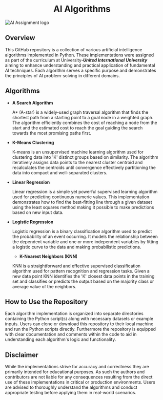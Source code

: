 <h1 align="center" id="title">AI Algorithms</h1>

![AI Assignment logo](https://github.com/millathossain115/AI-Assignment-UIU/assets/49544603/c11168b4-aed9-41d7-a2ba-7a654141596f)

<h2>Overview</h2>

<p id="description"> This GitHub repository is a collection of various artificial intelligence algorithms implemented in Python. These implementations were assigned as part of the curriculum at University-<b><i>United International University</i></b> aiming to enhance understanding and practical application of fundamental AI techniques. Each algorithm serves a specific purpose and demonstrates the principles of AI problem-solving in different domains.</p>

  
  
<h2>Algorithms</h2>



*   <b>A Search Algorithm</b>

    A\* (A-star) is a widely-used graph traversal algorithm that finds the shortest path from a starting point to a goal node in a weighted graph. The algorithm efficiently combines the cost of reaching a node from the start and the estimated cost to reach the goal guiding the search towards the most promising paths first.

*   <b>K-Means Clustering</b>

    K-means is an unsupervised machine learning algorithm used for clustering data into 'K' distinct groups based on similarity. The algorithm iteratively assigns data points to the nearest cluster centroid and recalculates the centroids until convergence effectively partitioning the data into compact and well-separated clusters.

*   <b>Linear Regression</b>

    Linear regression is a simple yet powerful supervised learning algorithm used for predicting continuous numeric values. This implementation demonstrates how to find the best-fitting line through a given dataset using the least squares method making it possible to make predictions based on new input data.

*   <b>Logistic Regression</b>

    Logistic regression is a binary classification algorithm used to predict the probability of an event occurring. It models the relationship between the dependent variable and one or more independent variables by fitting a logistic curve to the data and making probabilistic predictions.


    *   <b>K-Nearest Neighbors (KNN)</b>

    KNN is a straightforward and effective supervised classification algorithm used for pattern recognition and regression tasks. Given a new data point KNN identifies the 'K' closest data points in the training set and classifies or predicts the output based on the majority class or average value of the neighbors.


<h2>How to Use the Repository</h2>

 Each algorithm implementation is organized into separate directories containing the Python script(s) along with necessary datasets or example inputs. Users can clone or download this repository to their local machine and run the Python scripts directly. Furthermore the repository is equipped with clear documentation and comments within the code to aid in understanding each algorithm's logic and functionality.

<h2>Disclaimer</h2>

 While the implementations strive for accuracy and correctness they are primarily intended for educational purposes. As such the authors and contributors are not liable for any consequences resulting from the direct use of these implementations in critical or production environments. Users are advised to thoroughly understand the algorithms and conduct appropriate testing before applying them in real-world scenarios.